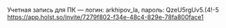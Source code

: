 Учетная запись для ПК — логин: arkhipov_la, пароль: QzeU5rgUv5.(4!-5
https://app.holst.so/invite/7279f802-f34e-48c4-829e-78fa800face1
